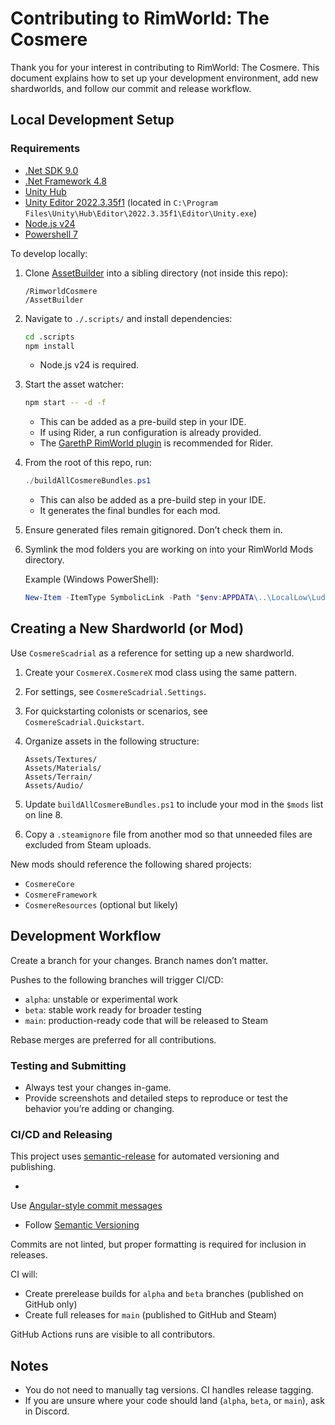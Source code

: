 # Contributing to RimWorld: The Cosmere

Thank you for your interest in contributing to RimWorld: The Cosmere. This document explains how to set up your
development environment, add new shardworlds, and follow our commit and release workflow.

## Local Development Setup

### Requirements

- [.Net SDK 9.0](https://dotnet.microsoft.com/en-us/download/dotnet/9.0)
- [.Net Framework 4.8](https://dotnet.microsoft.com/en-us/download/dotnet-framework/net48)
- [Unity Hub](https://unity.com/download)
- [Unity Editor 2022.3.35f1](https://unity.com/releases/editor/whats-new/2022.3.35) (located in
  `C:\Program Files\Unity\Hub\Editor\2022.3.35f1\Editor\Unity.exe`)
- [Node.js v24](https://nodejs.org/en/download/current)
- [Powershell 7](https://learn.microsoft.com/en-us/powershell/scripting/install/installing-powershell-on-windows)

To develop locally:

1. Clone [AssetBuilder](https://github.com/RimworldCosmere/AssetBuilder) into a sibling directory (not inside this
   repo):

    ```
    /RimworldCosmere
    /AssetBuilder
    ```

2. Navigate to `./.scripts/` and install dependencies:

    ```bash
    cd .scripts
    npm install
    ```

    - Node.js v24 is required.

3. Start the asset watcher:

    ```bash
    npm start -- -d -f
    ```

    - This can be added as a pre-build step in your IDE.
    - If using Rider, a run configuration is already provided.
    - The [GarethP RimWorld plugin](https://plugins.jetbrains.com/plugin/18442-rimworld) is recommended for Rider.

4. From the root of this repo, run:

    ```powershell
    ./buildAllCosmereBundles.ps1
    ```

    - This can also be added as a pre-build step in your IDE.
    - It generates the final bundles for each mod.

5. Ensure generated files remain gitignored. Don’t check them in.

6. Symlink the mod folders you are working on into your RimWorld Mods directory.

   Example (Windows PowerShell):

    ```powershell
    New-Item -ItemType SymbolicLink -Path "$env:APPDATA\..\LocalLow\Ludeon Studios\RimWorld by Ludeon Studios\Mods\CosmereScadrial" -Target "C:\Path\To\RimworldCosmere\CosmereScadrial"
    ```

## Creating a New Shardworld (or Mod)

Use `CosmereScadrial` as a reference for setting up a new shardworld.

1. Create your `CosmereX.CosmereX` mod class using the same pattern.
2. For settings, see `CosmereScadrial.Settings`.
3. For quickstarting colonists or scenarios, see `CosmereScadrial.Quickstart`.
4. Organize assets in the following structure:

    ```
    Assets/Textures/
    Assets/Materials/
    Assets/Terrain/
    Assets/Audio/
    ```

5. Update `buildAllCosmereBundles.ps1` to include your mod in the `$mods` list on line 8.
6. Copy a `.steamignore` file from another mod so that unneeded files are excluded from Steam uploads.

New mods should reference the following shared projects:

- `CosmereCore`
- `CosmereFramework`
- `CosmereResources` (optional but likely)

## Development Workflow

Create a branch for your changes. Branch names don’t matter.

Pushes to the following branches will trigger CI/CD:

- `alpha`: unstable or experimental work
- `beta`: stable work ready for broader testing
- `main`: production-ready code that will be released to Steam

Rebase merges are preferred for all contributions.

### Testing and Submitting

- Always test your changes in-game.
- Provide screenshots and detailed steps to reproduce or test the behavior you’re adding or changing.

### CI/CD and Releasing

This project uses [semantic-release](https://github.com/semantic-release/semantic-release) for automated versioning and
publishing.

-

Use [Angular-style commit messages](https://github.com/angular/angular/blob/main/contributing-docs/commit-message-guidelines.md)

- Follow [Semantic Versioning](https://semver.org/)

Commits are not linted, but proper formatting is required for inclusion in releases.

CI will:

- Create prerelease builds for `alpha` and `beta` branches (published on GitHub only)
- Create full releases for `main` (published to GitHub and Steam)

GitHub Actions runs are visible to all contributors.

## Notes

- You do not need to manually tag versions. CI handles release tagging.
- If you are unsure where your code should land (`alpha`, `beta`, or `main`), ask in Discord.
